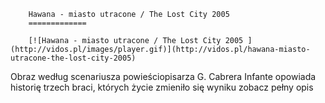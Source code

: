 
        Hawana - miasto utracone / The Lost City 2005 
        =============
        
        [![Hawana - miasto utracone / The Lost City 2005 ](http://vidos.pl/images/player.gif)](http://vidos.pl/hawana-miasto-utracone-the-lost-city-2005)
        
        
 Obraz według scenariusza powieściopisarza G. Cabrera Infante opowiada historię trzech braci, których życie zmieniło się wyniku zobacz pełny opis
    